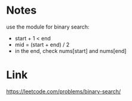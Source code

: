 # Notes
use the module for binary search:
* start + 1 < end
* mid = (start + end) / 2
* in the end, check nums[start] and nums[end]
# Link
https://leetcode.com/problems/binary-search/
